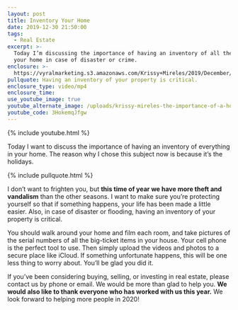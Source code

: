 ```yaml
---
layout: post
title: Inventory Your Home
date: 2019-12-30 21:50:00
tags:
  - Real Estate
excerpt: >-
  Today I’m discussing the importance of having an inventory of all the items in
  your home in case of disaster or crime.
enclosure: >-
  https://vyralmarketing.s3.amazonaws.com/Krissy+Mireles/2019/December/Inventory+Your+Home.mp4
pullquote: Having an inventory of your property is critical.
enclosure_type: video/mp4
enclosure_time:
use_youtube_image: true
youtube_alternate_image: /uploads/krissy-mireles-the-importance-of-a-home-inventory-youtube.jpg
youtube_code: 3HokemqJfgw
---
```


{% include youtube.html %}

Today I want to discuss the importance of having an inventory of everything in your home. The reason why I chose this subject now is because it’s the holidays.

{% include pullquote.html %}

I don’t want to frighten you, but **this time of year we have more theft and vandalism** than the other seasons. I want to make sure you’re protecting yourself so that if something happens, your life has been made a little easier. Also, in case of disaster or flooding, having an inventory of your property is critical.

You should walk around your home and film each room, and take pictures of the serial numbers of all the big-ticket items in your house. Your cell phone is the perfect tool to use. Then simply upload the videos and photos to a secure place like iCloud. If something unfortunate happens, this will be one less thing to worry about. You’ll be glad you did it.&nbsp;

If you’ve been considering buying, selling, or investing in real estate, please contact us by phone or email. We would be more than glad to help you. **We would also like to thank everyone who has worked with us this year.** We look forward to helping more people in 2020\!